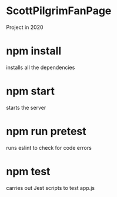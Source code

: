 # ScottPilgrimFanPage
Project in 2020

# npm install
installs all the dependencies

# npm start
starts the server

# npm run pretest
runs eslint to check for code errors

# npm test
carries out Jest scripts to test app.js
